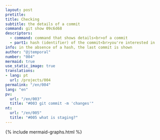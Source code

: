 ```yaml
---
layout: post
pretitle:
title: Checking
subtitle: the details of a commit
command: git show 09c6d68
descriptors:
  - command: command that shows details<br>of a commit
  - part1: hash (identifier) of the commit<br>you're interested in
info: in the absence of a hash, the last commit is shown
author: "@jtemporal"
number: "004"
mermaid: true
use_static_image: true
translations:
- lang: pt
  url: /projects/004
permalink: "/en/004"
lang: "en"
pv:
  url: "/en/003"
  title: "#003 git commit -m 'changes'"
nt:
  url: "/en/005"
  title: "#005 what is staging?"
---
```


{% include mermaid-graphs.html %}